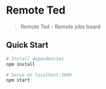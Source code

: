 # Remote Ted

> Remote Ted - Remote jobs board

## Quick Start

```bash
# Install dependencies
npm install

# Serve on localhost:3000
npm start
```
